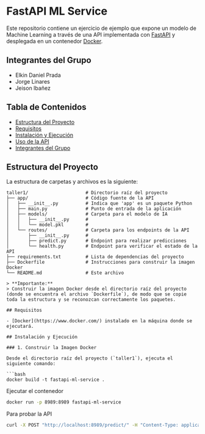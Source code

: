 # FastAPI ML Service

Este repositorio contiene un ejercicio de ejemplo que expone un modelo de Machine Learning a través de una API implementada con [FastAPI](https://fastapi.tiangolo.com/) y desplegada en un contenedor [Docker](https://www.docker.com/).


## Integrantes del Grupo
- Elkin Daniel Prada
- Jorge Linares
- Jeison Ibañez


## Tabla de Contenidos

- [Estructura del Proyecto](#estructura-del-proyecto)
- [Requisitos](#requisitos)
- [Instalación y Ejecución](#instalación-y-ejecución)
- [Uso de la API](#uso-de-la-api)
- [Integrantes del Grupo](#integrantes-del-grupo)

## Estructura del Proyecto

La estructura de carpetas y archivos es la siguiente:

```plaintext
taller1/                     # Directorio raíz del proyecto
├── app/                     # Código fuente de la API
│   ├── __init__.py          # Indica que 'app' es un paquete Python
│   ├── main.py              # Punto de entrada de la aplicación
│   ├── models/              # Carpeta para el modelo de IA
│   │   ├── __init__.py      #
│   │   └── model.pkl        #
│   └── routes/              # Carpeta para los endpoints de la API
│       ├── __init__.py      #
│       ├── predict.py       # Endpoint para realizar predicciones
│       └── health.py        # Endpoint para verificar el estado de la API
├── requirements.txt         # Lista de dependencias del proyecto
├── Dockerfile               # Instrucciones para construir la imagen Docker
└── README.md                # Este archivo

> **Importante:**  
> Construir la imagen Docker desde el directorio raíz del proyecto (donde se encuentra el archivo `Dockerfile`), de modo que se copie toda la estructura y se reconozcan correctamente los paquetes.

## Requisitos

- [Docker](https://www.docker.com/) instalado en la máquina donde se ejecutará.

## Instalación y Ejecución

### 1. Construir la Imagen Docker

Desde el directorio raíz del proyecto (`taller1`), ejecuta el siguiente comando:

```bash
docker build -t fastapi-ml-service .
```

Ejecutar el contenedor

```bash
docker run -p 8989:8989 fastapi-ml-service
```

Para probar la API

```bash
curl -X POST "http://localhost:8989/predict/" -H "Content-Type: application/json" -d "[5.1, 3.5, 1.4, 0.2]"
```